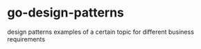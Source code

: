 # go-design-patterns
design patterns examples of a certain topic for different business requirements
